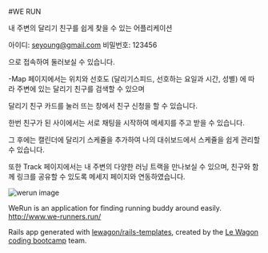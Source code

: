 #WE RUN

내 주변의 달리기 친구를 쉽게 찾을 수 있는 어플리케이션

아이디: seyoung@gmail.com
비밀번호: 123456

으로 접속하여 둘러보실 수 있습니다.


-Map 페이지에서는 위치와 선호도 (달리기스피드, 선호하는 요일과 시간, 성별) 에 따라 주변에 있는 달리기 친구를 검색할 수 있으며

달리기 친구 카드를 눌러 뜨는 창에서 친구 신청을 할 수 있습니다.

한번 친구가 된 사이에서는 서로 채팅을 시작하여 메세지를 주고 받을 수 있습니다.

그 후에는 캘린더에 달리기 스케쥴을 추가하여 나의 대쉬보드에서 스케쥴을 쉽게 관리할 수 있습니다.

또한 Track 페이지에서는 내 주변의 다양한 러닝 트랙을 만나보실 수 있으며, 친구와 함께 링크를 공유할 수 있도록 메세지 페이지와 연동하였습니다.

![werun image](https://github.com/SeyoungJoo/seyoungjoo.github.io/blob/gh-pages/images/werun.JPG)



WeRun is an application for finding running buddy around easily.
http://www.we-runners.run/

Rails app generated with [lewagon/rails-templates](https://github.com/lewagon/rails-templates), created by the [Le Wagon coding bootcamp](https://www.lewagon.com) team.
